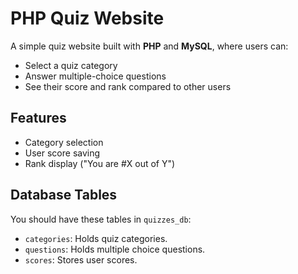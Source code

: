 # PHP Quiz Website

A simple quiz website built with **PHP** and **MySQL**, where users can:

- Select a quiz category
- Answer multiple-choice questions
- See their score and rank compared to other users

## Features

- Category selection
- User score saving
- Rank display ("You are #X out of Y")
## Database Tables

You should have these tables in `quizzes_db`:

- `categories`: Holds quiz categories.
- `questions`: Holds multiple choice questions.
- `scores`: Stores user scores.

